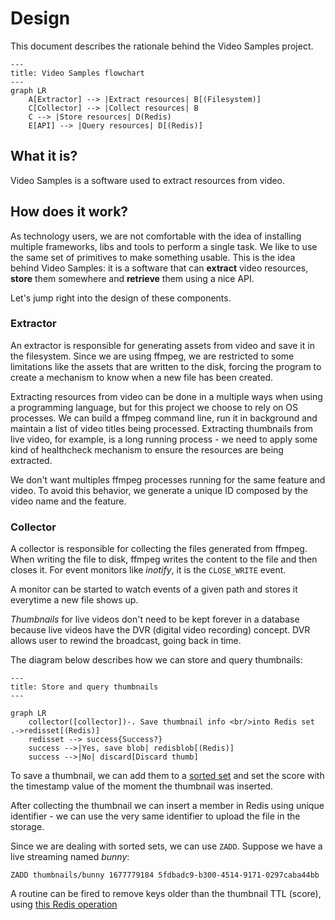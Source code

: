 # Design

This document describes the rationale behind the Video Samples project.

```mermaid
---
title: Video Samples flowchart
---
graph LR
    A[Extractor] --> |Extract resources| B[(Filesystem)]
    C[Collector] --> |Collect resources| B
    C --> |Store resources| D(Redis)
    E[API] --> |Query resources| D[(Redis)]
```

## What it is?

Video Samples is a software used to extract resources from video.

## How does it work?

As technology users, we are not comfortable with the idea of installing multiple frameworks, libs and tools to perform a single task. We like to use the same set of primitives to make something usable. This is the idea behind Video Samples: it is a software that can **extract** video resources, **store** them somewhere and **retrieve** them using a nice API.

Let's jump right into the design of these components.

### Extractor

An extractor is responsible for generating assets from video and save it in the filesystem. Since we are using ffmpeg, we are restricted to some limitations like the assets that are written to the disk, forcing the program to create a mechanism to know when a new file has been created.

Extracting resources from video can be done in a multiple ways when using a programming language, but for this project we choose to rely on OS processes. We can build a ffmpeg command line, run it in background and maintain a list of video titles being processed. Extracting thumbnails from live video, for example, is a long running process - we need to apply some kind of healthcheck mechanism to ensure the resources are being extracted.

We don't want multiples ffmpeg processes running for the same feature and video. To avoid this behavior, we generate a unique ID composed by the video name and the feature.

### Collector

A collector is responsible for collecting the files generated from ffmpeg. When writing the file to disk,
ffmpeg writes the content to the file and then closes it. For event monitors like _inotify_, it is the `CLOSE_WRITE` event.

A monitor can be started to watch events of a given path and stores it everytime a new file shows up.

*Thumbnails* for live videos don't need to be kept forever in a database because live videos have the DVR (digital video recording) concept. DVR allows user to rewind the broadcast, going back in time.

The diagram below describes how we can store and query thumbnails:

```mermaid
---
title: Store and query thumbnails
---

graph LR
    collector([collector])-. Save thumbnail info <br/>into Redis set .->redisset[(Redis)]
    redisset --> success{Success?}
    success -->|Yes, save blob| redisblob[(Redis)]
    success -->|No| discard[Discard thumb]
```

To save a thumbnail, we can add them to a [sorted set](https://redis.io/commands/zadd/) and set the score with the timestamp value of the moment the thumbnail was inserted.

After collecting the thumbnail we can insert a member in Redis using unique identifier - we can use the very same identifier to upload the file in the storage.

Since we are dealing with sorted sets, we can use `ZADD`. Suppose we have a live streaming named _bunny_:

```
ZADD thumbnails/bunny 1677779184 5fdbadc9-b300-4514-9171-0297caba44bb
```

A routine can be fired to remove keys older than the thumbnail TTL (score), using [this Redis operation](https://redis.io/commands/zremrangebyscore/)